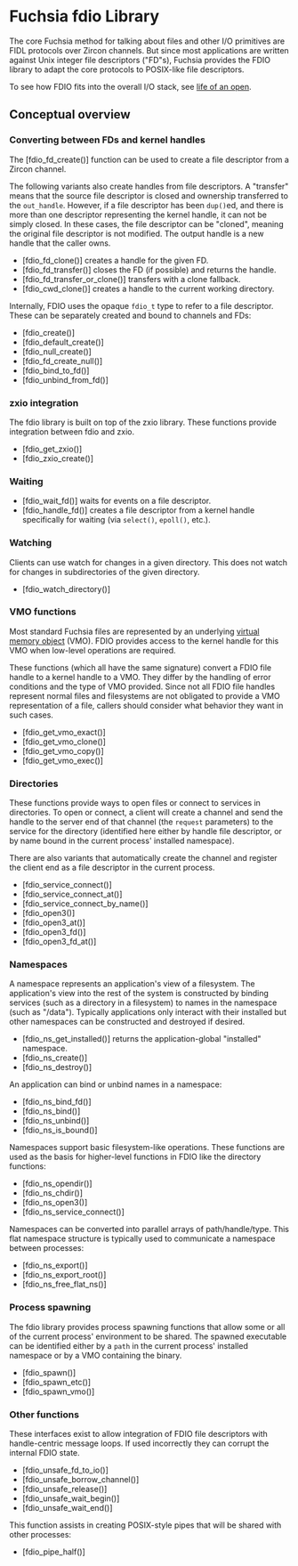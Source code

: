 # Fuchsia fdio Library

The core Fuchsia method for talking about files and other I/O primitives are
FIDL protocols over Zircon channels. But since most applications are written
against Unix integer file descriptors ("FD"s), Fuchsia provides the FDIO library
to adapt the core protocols to POSIX-like file descriptors.

To see how FDIO fits into the overall I/O stack, see [life of an
open](/docs/concepts/filesystems/life_of_an_open.md).

## Conceptual overview

### Converting between FDs and kernel handles

The [fdio_fd_create()] function can be used to create a file descriptor
from a Zircon channel.

The following variants also create handles from file descriptors. A "transfer"
means that the source file descriptor is closed and ownership transferred to the
`out_handle`. However, if a file descriptor has been `dup()`ed, and there is
more than one descriptor representing the kernel handle, it can not be simply
closed. In these cases, the file descriptor can be "cloned", meaning the
original file descriptor is not modified. The output handle is a new handle that
the caller owns.

  * [fdio_fd_clone()] creates a handle for the given FD.
  * [fdio_fd_transfer()] closes the FD (if possible) and returns the handle.
  * [fdio_fd_transfer_or_clone()] transfers with a clone fallback.
  * [fdio_cwd_clone()] creates a handle to the current working directory.

Internally, FDIO uses the opaque `fdio_t` type to refer to a file descriptor.
These can be separately created and bound to channels and FDs:

  * [fdio_create()]
  * [fdio_default_create()]
  * [fdio_null_create()]
  * [fdio_fd_create_null()]
  * [fdio_bind_to_fd()]
  * [fdio_unbind_from_fd()]

### zxio integration

The fdio library is built on top of the zxio library. These functions provide
integration between fdio and zxio.

  * [fdio_get_zxio()]
  * [fdio_zxio_create()]

### Waiting

  * [fdio_wait_fd()] waits for events on a file descriptor.
  * [fdio_handle_fd()] creates a file descriptor from a kernel handle
    specifically for waiting (via `select()`, `epoll()`, etc.).

### Watching

Clients can use watch for changes in a given directory. This does not watch
for changes in subdirectories of the given directory.

  * [fdio_watch_directory()]

### VMO functions

Most standard Fuchsia files are represented by an underlying [virtual memory
object](/docs/reference/kernel_objects/vm_object.md) (VMO). FDIO provides access
to the kernel handle for this VMO when low-level operations are required.

These functions (which all have the same signature) convert a FDIO file handle
to a kernel handle to a VMO. They differ by the handling of error conditions and
the type of VMO provided. Since not all FDIO file handles represent normal files
and filesystems are not obligated to provide a VMO representation of a file,
callers should consider what behavior they want in such cases.

  * [fdio_get_vmo_exact()]
  * [fdio_get_vmo_clone()]
  * [fdio_get_vmo_copy()]
  * [fdio_get_vmo_exec()]

### Directories

These functions provide ways to open files or connect to services in
directories. To open or connect, a client will create a channel and send the
handle to the server end of that channel (the `request` parameters)
to the service for the directory (identified here either by handle file
descriptor, or by name bound in the current process' installed namespace).

There are also variants that automatically create the channel and register the
client end as a file descriptor in the current process.

  * [fdio_service_connect()]
  * [fdio_service_connect_at()]
  * [fdio_service_connect_by_name()]
  * [fdio_open3()]
  * [fdio_open3_at()]
  * [fdio_open3_fd()]
  * [fdio_open3_fd_at()]

### Namespaces

A namespace represents an application's view of a filesystem. The application's
view into the rest of the system is constructed by binding services (such as a
directory in a filesystem) to names in the namespace (such as "/data").
Typically applications only interact with their installed but other namespaces
can be constructed and destroyed if desired.

  * [fdio_ns_get_installed()] returns the application-global "installed" namespace.
  * [fdio_ns_create()]
  * [fdio_ns_destroy()]

An application can bind or unbind names in a namespace:

  * [fdio_ns_bind_fd()]
  * [fdio_ns_bind()]
  * [fdio_ns_unbind()]
  * [fdio_ns_is_bound()]

Namespaces support basic filesystem-like operations. These functions are used as
the basis for higher-level functions in FDIO like the directory functions:

  * [fdio_ns_opendir()]
  * [fdio_ns_chdir()]
  * [fdio_ns_open3()]
  * [fdio_ns_service_connect()]

Namespaces can be converted into parallel arrays of path/handle/type. This
flat namespace structure is typically used to communicate a namespace between
processes:

  * [fdio_ns_export()]
  * [fdio_ns_export_root()]
  * [fdio_ns_free_flat_ns()]

### Process spawning

The fdio library provides process spawning functions that allow some or all of
the current process' environment to be shared. The spawned executable can be
identified either by a `path` in the current process' installed namespace or by
a VMO containing the binary.

  * [fdio_spawn()]
  * [fdio_spawn_etc()]
  * [fdio_spawn_vmo()]

### Other functions

These interfaces exist to allow integration of FDIO file descriptors with
handle-centric message loops. If used incorrectly they can corrupt the internal
FDIO state.

  * [fdio_unsafe_fd_to_io()]
  * [fdio_unsafe_borrow_channel()]
  * [fdio_unsafe_release()]
  * [fdio_unsafe_wait_begin()]
  * [fdio_unsafe_wait_end()]

This function assists in creating POSIX-style pipes that will be shared with
other processes:

  * [fdio_pipe_half()]

